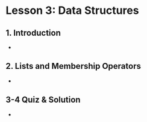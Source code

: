 # Lesson 3: Data Structures

## 1. Introduction
-

## 2. Lists and Membership Operators
-

## 3-4 Quiz & Solution
-
